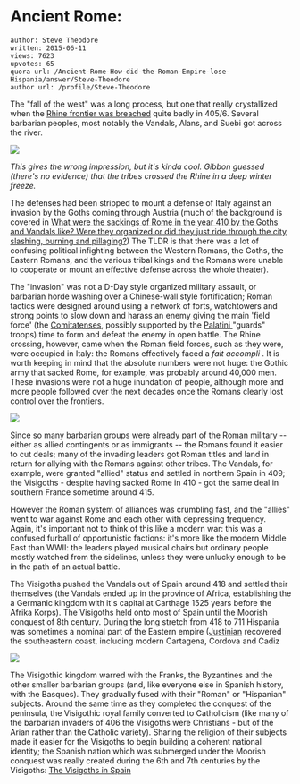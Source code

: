 # Ancient Rome: 

	author: Steve Theodore
	written: 2015-06-11
	views: 7623
	upvotes: 65
	quora url: /Ancient-Rome-How-did-the-Roman-Empire-lose-Hispania/answer/Steve-Theodore
	author url: /profile/Steve-Theodore


The "fall of the west" was a long process, but one that really crystallized when the [Rhine frontier was breached](http://en.wikipedia.org/wiki/Crossing_of_the_Rhine) quite badly in 405/6. Several barbarian peoples, most notably the Vandals, Alans, and Suebi got across the river.

![](https://qph.fs.quoracdn.net/main-qimg-7996a46ca547dfa8406f206f45b91011-c)

_This gives the wrong impression, but it's kinda cool. Gibbon guessed (there's no evidence) that the tribes crossed the Rhine in a deep winter freeze._ 

The defenses had been stripped to mount a defense of Italy against an invasion by the Goths coming through Austria (much of the background is covered in [What were the sackings of Rome in the year 410 by the Goths and Vandals like? Were they organized or did they just ride through the city slashing, burning and pillaging?](https://www.quora.com/What-were-the-sackings-of-Rome-in-the-year-410-by-the-Goths-and-Vandals-like-Were-they-organized-or-did-they-just-ride-through-the-city-slashing-burning-and-pillaging)) The TLDR is that there was a lot of confusing political infighting between the Western Romans, the Goths, the Eastern Romans, and the various tribal kings and the Romans were unable to cooperate or mount an effective defense across the whole theater).

The "invasion" was not a D-Day style organized military assault, or barbarian horde washing over a Chinese-wall style fortification; Roman tactics were designed around using a network of forts, watchtowers and strong points to slow down and harass an enemy giving the main 'field force' (the [Comitatenses](http://en.wikipedia.org/wiki/Comitatenses), possibly supported by the [Palatini ](http://en.wikipedia.org/wiki/Palatini_(Roman_military))"guards" troops) time to form and defeat the enemy in open battle. The Rhine crossing, however, came when the Roman field forces, such as they were, were occupied in Italy: the Romans effectively faced a _fait accompli_ . It is worth keeping in mind that the absolute numbers were not huge: the Gothic army that sacked Rome, for example, was probably around 40,000 men. These invasions were not a huge inundation of people, although more and more people followed over the next decades once the Romans clearly lost control over the frontiers.

![](https://qph.fs.quoracdn.net/main-qimg-e3cfc19625e808049e4ce11797f2cb25-c)

Since so many barbarian groups were already part of the Roman military -- either as allied contingents or as immigrants -- the Romans found it easier to cut deals; many of the invading leaders got Roman titles and land in return for allying with the Romans against other tribes. The Vandals, for example, were granted "allied" status and settled in northern Spain in 409; the Visigoths - despite having sacked Rome in 410 - got the same deal in southern France sometime around 415.

However the Roman system of alliances was crumbling fast, and the "allies" went to war against Rome and each other with depressing frequency. Again, it's important not to think of this like a modern war: this was a confused furball of opportunistic factions: it's more like the modern Middle East than WWII: the leaders played musical chairs but ordinary people mostly watched from the sidelines, unless they were unlucky enough to be in the path of an actual battle.

The Visigoths pushed the Vandals out of Spain around 418 and settled their themselves (the Vandals ended up in the province of Africa, establishing the a Germanic kingdom with it's capital at Carthage 1525 years before the Afrika Korps). The Visigoths held onto most of Spain until the Moorish conquest of 8th century. During the long stretch from 418 to 711 Hispania was sometimes a nominal part of the Eastern empire ([Justinian](http://Justinian) recovered the southeastern coast, including modern Cartagena, Cordova and Cadiz

![](https://qph.fs.quoracdn.net/main-qimg-e3979e7b07fc724266c1570051ef754e)

The Visigothic kingdom warred with the Franks, the Byzantines and the other smaller barbarian groups (and, like everyone else in Spanish history, with the Basques). They gradually fused with their "Roman" or "Hispanian" subjects. Around the same time as they completed the conquest of the peninsula, the Visigothic royal family converted to Catholicism (like many of the barbarian invaders of 406 the Visigoths were Christians - but of the Arian rather than the Catholic variety). Sharing the religion of their subjects made it easier for the Visigoths to begin building a coherent national identity; the Spanish nation which was submerged under the Moorish conquest was really created during the 6th and 7th centuries by the Visigoths: [The Visigoths in Spain](http://www.spainthenandnow.com/spanish-history/visigoths-in-spain/default_154.aspx)

